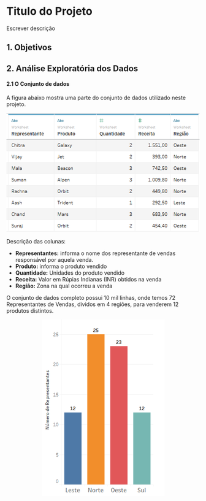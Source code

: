 # Titulo do Projeto

Escrever descrição


## 1. Objetivos


## 2. Análise Exploratória dos Dados

#### 2.1 O Conjunto de dados

A figura abaixo mostra uma parte do conjunto de dados utilizado neste projeto. 

<p align="center">
  <img src="dados.png" >
</p>

Descrição das colunas:
* **Representantes:** informa o nome dos representante de vendas responsável por aquela venda. 
* **Produto:** informa o produto vendido 
* **Quantidade:** Unidades do produto vendido
* **Receita:** Valor em Rúpias Indianas (INR) obtidos na venda
* **Região:** Zona na qual ocorreu a venda

O conjunto de dados completo possui 10 mil linhas, onde temos 72 Representantes de Vendas, dividos em 4 regiões, para venderem 12 produtos distintos.




<p align="center">
  <img src="numrepresentantesporregiao.png" >
</p>

